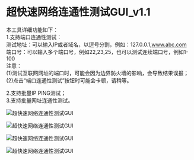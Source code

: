 # 超快速网络连通性测试GUI_v1.1
  
  
本工具详细功能如下：  
1.支持端口连通性测试：  
测试地址：可以输入IP或者域名，以逗号分割，例如：127.0.0.1,www.abc.com  
端口号：可以输入多个端口号，例如22,23,25，也可以测试连续端口号，例如1-100  
注意：  
(1)测试互联网网址的端口时，可能会因为边界防火墙的影响，会导致结果误报；  
(2)点击“端口连通性测试”按钮时可能会卡顿，请稍等。  
  
2.支持批量IP PING测试；  
3.支持批量网址连通性测试。  
  
  
![超快速网络连通性测试GUI](https://github.com/WilliamL71Oi/NetworkTesting/blob/main/%E4%B8%BB%E7%95%8C%E9%9D%A2.png)  

![超快速网络连通性测试GUI](https://github.com/WilliamL71Oi/NetworkTesting/blob/main/%E7%AB%AF%E5%8F%A3%E8%BF%9E%E9%80%9A%E6%80%A7%E6%B5%8B%E8%AF%95.png)

![超快速网络连通性测试GUI](https://github.com/WilliamL71Oi/NetworkTesting/blob/main/%E6%89%B9%E9%87%8F%E7%BD%91%E5%9D%80%E8%BF%9E%E9%80%9A%E6%80%A7%E6%B5%8B%E8%AF%95.png)  

![超快速网络连通性测试GUI](https://github.com/WilliamL71Oi/NetworkTesting/blob/main/%E6%89%B9%E9%87%8FIP%20PING%E6%B5%8B%E8%AF%95.png)  
